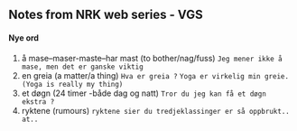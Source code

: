 ## Notes from NRK web series - VGS

#### Nye ord
1. å mase–maser-maste–har mast (to bother/nag/fuss) `Jeg mener ikke å mase, men det er ganske viktig`  
2. en greia (a matter/a thing) `Hva er greia ?` `Yoga er virkelig min greie. (Yoga is really my thing)`
3. et døgn (24 timer -både dag og natt) `Tror du jeg kan få et døgn ekstra ?`
4. ryktene (rumours) `ryktene sier du tredjeklassinger er så oppbrukt.. at.. `

